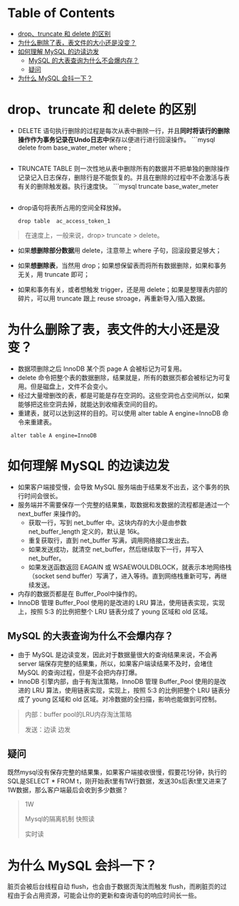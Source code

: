 # Table of Contents

* [drop、truncate 和 delete 的区别](#droptruncate-和-delete-的区别)
* [为什么删除了表，表文件的大小还是没变？](#为什么删除了表表文件的大小还是没变)
* [如何理解 MySQL 的边读边发](#如何理解-mysql-的边读边发)
  * [MySQL 的大表查询为什么不会爆内存？](#mysql-的大表查询为什么不会爆内存)
  * [疑问](#疑问)
* [为什么 MySQL 会抖一下？](#为什么-mysql-会抖一下)




# drop、truncate 和 delete 的区别

- DELETE 语句执行删除的过程是每次从表中删除一行，并且**同时将该行的删除操作作为事务记录在Undo日志中**保存以便进行进行回滚操作。
	  ```mysql
  delete
  from base_water_meter
  where ;
  ```
- TRUNCATE TABLE  则一次性地从表中删除所有的数据并不把单独的删除操作记录记入日志保存，删除行是不能恢复的。并且在删除的过程中不会激活与表有关的删除触发器。执行速度快。
	   ```mysql
   truncate  base_water_meter
   ```

- drop语句将表所占用的空间全释放掉。

  ```mysql
  drop table  ac_access_token_1
  ```

> 在速度上，一般来说，drop> truncate > delete。



- 如果**想删除部分数据**用 delete，注意带上 where 子句，回滚段要足够大；

- 如果**想删除表**，当然用 drop；如果想保留表而将所有数据删除，如果和事务无关，用 truncate 即可；


- 如果和事务有关，或者想触发 trigger，还是用 delete；如果是整理表内部的碎片，可以用 truncate 跟上 reuse stroage，再重新导入/插入数据。



# 为什么删除了表，表文件的大小还是没变？

- 数据项删除之后 InnoDB 某个页 page A 会被标记为可复用。
- delete 命令把整个表的数据删除，结果就是，所有的数据页都会被标记为可复用。但是磁盘上，文件不会变小。
- 经过大量增删改的表，都是可能是存在空洞的。这些空洞也占空间所以，如果能够把这些空洞去掉，就能达到收缩表空间的目的。
- 重建表，就可以达到这样的目的。可以使用 alter table A engine=InnoDB 命令来重建表。

```mysql
 alter table A engine=InnoDB
```





# 如何理解 MySQL 的边读边发

- 如果客户端接受慢，会导致 MySQL 服务端由于结果发不出去，这个事务的执行时间会很长。
- 服务端并不需要保存一个完整的结果集，取数据和发数据的流程都是通过一个 next_buffer 来操作的。
  + 获取一行，写到 net_buffer 中。这块内存的大小是由参数 net_buffer_length 定义的，默认是 16k。
  + 重复获取行，直到 net_buffer 写满，调用网络接口发出去。
  + 如果发送成功，就清空 net_buffer，然后继续取下一行，并写入 net_buffer。
  + 如果发送函数返回 EAGAIN 或 WSAEWOULDBLOCK，就表示本地网络栈（socket send buffer）写满了，进入等待。直到网络栈重新可写，再继续发送。
- 内存的数据页都是在 Buffer_Pool中操作的。
- InnoDB 管理 Buffer_Pool 使用的是改进的 LRU 算法，使用链表实现，实现上，按照 5:3 的比例把整个 LRU 链表分成了 young 区域和 old 区域。

## MySQL 的大表查询为什么不会爆内存？

- 由于 MySQL 是边读变发，因此对于数据量很大的查询结果来说，不会再 server 端保存完整的结果集，所以，如果客户端读结果不及时，会堵住 MySQL 的查询过程，但是不会把内存打爆。
- InnoDB 引擎内部，由于有淘汰策略，InnoDB 管理 Buffer_Pool 使用的是改进的 LRU 算法，使用链表实现，实现上，按照 5:3 的比例把整个 LRU 链表分成了 young 区域和 old 区域。对冷数据的全扫描，影响也能做到可控制。



> 内部：buffer pool的LRU内存淘汰策略
>
> 发送：边读 边发 



## 疑问

既然mysql没有保存完整的结果集，如果客户端接收很慢，假要花1分钟，执行的SQL是SELECT * FROM t，刚开始表t里有1W行数据，发送30s后表t里又进来了1W数据，那么客户端最后会收到多少数据？

> 1W 
>
> Mysql的隔离机制
> 快照读
>
> 实时读





# 为什么 MySQL 会抖一下？



脏页会被后台线程自动 flush，也会由于数据页淘汰而触发 flush，而刷脏页的过程由于会占用资源，可能会让你的更新和查询语句的响应时间长一些。

